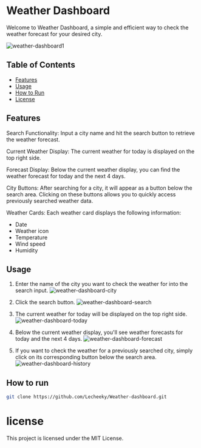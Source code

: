 # Weather Dashboard 
Welcome to Weather Dashboard, a simple and efficient way to check the weather forecast for your desired city.

![weather-dashboard1](https://github.com/Lecheeky/Weather-dashboard/assets/140285251/2ce99b94-9834-40ee-ad10-2e600821fce3)

## Table of Contents
- [Features](#features)
- [Usage](#usage)
- [How to Run](#how-to-run)
- [License](#license)

## Features
Search Functionality: Input a city name and hit the search button to retrieve the weather forecast.

Current Weather Display: The current weather for today is displayed on the top right side.

Forecast Display: Below the current weather display, you can find the weather forecast for today and the next 4 days.

City Buttons: After searching for a city, it will appear as a button below the search area. Clicking on these buttons allows you to quickly access previously searched weather data.

Weather Cards: Each weather card displays the following information:

- Date
- Weather icon
- Temperature
- Wind speed
- Humidity

## Usage
1. Enter the name of the city you want to check the weather for into the search input.
![weather-dashboard-city](https://github.com/Lecheeky/Weather-dashboard/assets/140285251/0d8e000a-3837-41fa-9d2a-978e89426e99)

2. Click the search button.
![weather-dashboard-search](https://github.com/Lecheeky/Weather-dashboard/assets/140285251/9ffcc936-1032-4d2c-a86f-86b508861790)

3. The current weather for today will be displayed on the top right side.
![weather-dashboard-today](https://github.com/Lecheeky/Weather-dashboard/assets/140285251/23524f29-c147-4790-9054-01ea59257482)

4. Below the current weather display, you'll see weather forecasts for today and the next 4 days.
![weather-dashboard-forecast](https://github.com/Lecheeky/Weather-dashboard/assets/140285251/57572875-e398-4de8-b527-0a7a5180f90d)

5. If you want to check the weather for a previously searched city, simply click on its corresponding button below the search area.
![weather-dashboard-history](https://github.com/Lecheeky/Weather-dashboard/assets/140285251/c2188f79-1368-4bac-9042-4a6e06aefa28)

## How to run
```bash
git clone https://github.com/Lecheeky/Weather-dashboard.git
```

# license

This project is licensed under the MIT License.
